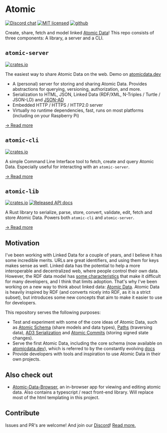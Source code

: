 # Atomic

[![Discord chat][discord-badge]][discord-url]
[![MIT licensed](https://img.shields.io/badge/license-MIT-blue.svg)](./LICENSE)
[![github](https://img.shields.io/github/stars/joepio/atomic?style=social)](https://github.com/joepio/atomic)

Create, share, fetch and model linked [Atomic Data](https://docs.atomicdata.dev)!
This repo consists of three components: A library, a server and a CLI.

## `atomic-server`

[![crates.io](https://meritbadge.herokuapp.com/atomic-server)](https://crates.io/crates/atomic-server)

The easiest way to share Atomic Data on the web. Demo on [atomicdata.dev](https://atomicdata.dev)

- A (personal) server for storing and sharing Atomic Data. Provides abstractions for querying, versioning, authorization, and more.
- Serialization to HTML, JSON, Linked Data (RDF/XML, N-Triples / Turtle / JSON-LD) and [JSON-AD](https://docs.atomicdata.dev/core/serialization.html#json-ad)
- Embedded HTTP / HTTPS / HTTP2.0 server
- Virtually no runtime dependencies, fast, runs on most platforms (including on your Raspberry Pi)

[→ Read more](server/README.md)

## `atomic-cli`

[![crates.io](https://meritbadge.herokuapp.com/atomic-cli)](https://crates.io/crates/atomic-cli)

A simple Command Line Interface tool to fetch, create and query Atomic Data.
Especially useful for interacting with an `atomic-server`.

[→ Read more](cli/README.md)

## `atomic-lib`

[![crates.io](https://meritbadge.herokuapp.com/atomic_lib)](https://crates.io/crates/atomic_lib)
[![Released API docs](https://docs.rs/atomic_lib/badge.svg)](https://docs.rs/atomic_lib)

A Rust library to serialize, parse, store, convert, validate, edit, fetch and store Atomic Data.
Powers both `atomic-cli` and `atomic-server`.

[→ Read more](lib/README.md)

## Motivation

I've been working with Linked Data for a couple of years, and I believe it has some incredible merits.
URLs are great identifiers, and using them for keys makes sense as well.
Linked data has the potential to help a more interoperable and decentralized web, where people control their own data.
However, the RDF data model has [some characteristics](https://docs.atomicdata.dev/interoperability/rdf.html) that make it difficult for many developers, and I think that limits adoption.
That's why I've been working on a new way to think about linked data: [Atomic Data](https://docs.atomicdata.dev/).
Atomic Data is heavily inspired by RDF (and converts nicely into RDF, as it is a strict subset), but introduces some new concepts that aim to make it easier to use for developers.

This repository serves the following purposes:

- Test and experiment with some of the core ideas of Atomic Data, such as [Atomic Schema](https://docs.atomicdata.dev/schema/intro.html) (share models and data types), [Paths](https://docs.atomicdata.dev/core/paths.html) (traversing data), [AD3 Serialization](https://docs.atomicdata.dev/core/serialization.html) and [Atomic Commits](https://docs.atomicdata.dev/commits/intro.html) (storing signed state changes).
- Serve the first Atomic Data, including the core schema (now available on [atomicdata.dev](https://atomicdata.dev)), which is referred to by the constantly evolving [docs](https://docs.atomicdata.dev/)
- Provide developers with tools and inspiration to use Atomic Data in their own projects.

## Also check out

- [Atomic-Data-Browser](https://github.com/joepio/atomic-data-browser), an in-browser app for viewing and editing atomic data. Also contains a typescript / react front-end library. Will replace most of the html templating in this project.

## Contribute

Issues and PR's are welcome!
And join our [Discord][discord-url]!
[Read more.](CONTRIBUTE.md)

[discord-badge]: https://img.shields.io/discord/723588174747533393.svg?logo=discord
[discord-url]: https://discord.gg/a72Rv2P
